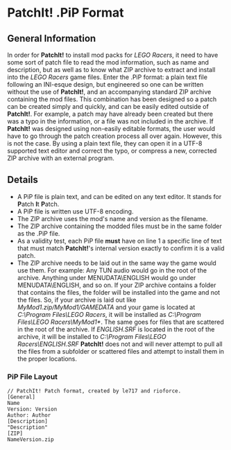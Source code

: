 PatchIt! .PiP Format
====================

General Information
-------------------

In order for **PatchIt!** to install mod packs for *LEGO Racers*, it need to have some sort of patch file to read the mod information, such as name and 
description, but as well as to know what ZIP archive to extract and install into the *LEGO Racers* game files. Enter the .PiP format: a plain text file 
following an INI-esque design, but engineered so one can be written without the use of **PatchIt!**, and an accompanying standard ZIP archive containing the 
mod files. This combination has been designed so a patch can be created simply and quickly, and can be easily edited outside of **PatchIt!**. For example, a 
patch may have already been created but there was a typo in the information, or a file was not included in the archive. If **PatchIt!** was designed using 
non-easily editable formats, the user would have to go through the patch creation process all over again. However, this is not the case. By using a plain text 
file, they can open it in a UTF-8 supported text editor and correct the typo, or compress a new, corrected ZIP archive with an external program.

Details
-------

* A PiP file is plain text, and can be edited on any text editor. It stands for **P**atch **I**t **P**atch.
* A PiP file is written use UTF-8 encoding.
* The ZIP archive uses the mod's name and version as the filename.
* The ZIP archive containing the modded files must be in the same folder as the .PiP file.
* As a validity test, each PiP file **must** have on line 1 a specific line of text that must match **PatchIt!**'s internal version exactly to confirm it is a valid patch.
* The ZIP archive needs to be laid out in the same way the game would use them. For example: Any TUN audio would go in the root of the archive. Anything under 
MENUDATA\ENGLISH would go under MENUDATA\ENGLISH, and so on. If your ZIP archive contains a folder that contains the files, the folder will be installed into 
the game and not the files. So, if your archive is laid out like *MyMod1.zip/MyMod1/GAMEDATA* and your game is located at *C:\Program Files\LEGO Racers*, it 
will be installed as *C:\Program Files\LEGO Racers\MyMod1\**. 
The same goes for files that are scattered in the root of the archive. If *ENGLISH.SRF* is located in the root of the archive, it will be installed to *C:\Program Files\LEGO Racers\ENGLISH.SRF*
**PatchIt!** does not and will never attempt to pull all the files from a subfolder or scattered files and attempt to install them in the proper locations.

 

### PiP File Layout

```
// PatchIt! Patch format, created by le717 and rioforce.
[General]
Name
Version: Version
Author: Author
[Description]
"Description"
[ZIP]
NameVersion.zip
```